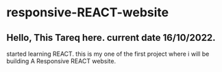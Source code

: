 # responsive-REACT-website

## Hello, This Tareq here. current date 16/10/2022. 
started learning REACT. this is my one of the first project where i will be building A Responsive REACT website.